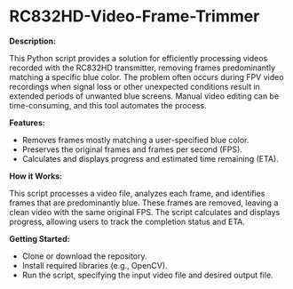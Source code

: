 # RC832HD-Video-Frame-Trimmer

**Description:**

This Python script provides a solution for efficiently processing videos recorded with the RC832HD transmitter, removing frames predominantly matching a specific blue color. The problem often occurs during FPV video recordings when signal loss or other unexpected conditions result in extended periods of unwanted blue screens. Manual video editing can be time-consuming, and this tool automates the process.

**Features:**
- Removes frames mostly matching a user-specified blue color.
- Preserves the original frames and frames per second (FPS).
- Calculates and displays progress and estimated time remaining (ETA).

**How it Works:**

This script processes a video file, analyzes each frame, and identifies frames that are predominantly blue. These frames are removed, leaving a clean video with the same original FPS. The script calculates and displays progress, allowing users to track the completion status and ETA.

**Getting Started:**
- Clone or download the repository.
- Install required libraries (e.g., OpenCV).
- Run the script, specifying the input video file and desired output file.

